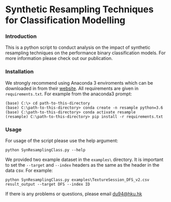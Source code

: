 # Synthetic Resampling Techniques for Classification Modelling

### Introduction
This is a python script to conduct analysis on the impact of synthetic resampling techniques on the performance binary classification models. For more information please check out our publication.

### Installation
We strongly recommend using Anaconda 3 enviroments which can be downloaded in from their [website](https://www.anaconda.com/distribution/#download-section). All requirements are given in ```requirements.txt```. 
For example from the anaconda3 prompt:
```
(base) C:\> cd path-to-this-directory
(base) C:\path-to-this-directory> conda create -n resample python=3.6
(base) C:\path-to-this-directory> conda activate resample
(resample) C:\path-to-this-directory> pip install -r requirements.txt
```
### Usage
For usage of the script please use the help argument:
```
python SynResamplingClass.py --help
```
We provided two example dataset in the ```examples\``` directory. It is important to set the ```--target``` and ```--index``` headers as the same as the header in the data csv. For example:
```
python SynResamplingClass.py examples\TextureSession_DFS_v2.csv result_output --target DFS --index ID
```

If there is any problems or questions, please email du94@hku.hk
